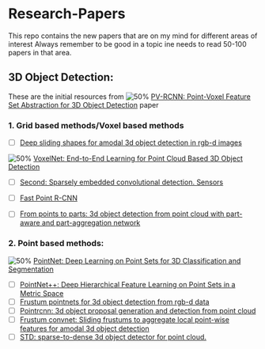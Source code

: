 # Research-Papers
This repo contains the new papers that are on my mind for different areas of interest
Always remember to be good in a topic ine needs to read 50-100 papers in that area. 

## 3D Object Detection:

These are the initial resources from ![50%](https://progress-bar.dev/10) [PV-RCNN: Point-Voxel Feature Set Abstraction for 3D Object Detection](https://arxiv.org/pdf/1912.13192.pdf) paper

### 1. Grid based methods/Voxel based methods
- [ ]  [Deep sliding shapes for amodal 3d object detection in rgb-d images](https://arxiv.org/abs/1511.02300#)

![50%](https://progress-bar.dev/10) [VoxelNet: End-to-End Learning for Point Cloud Based 3D Object Detection](https://arxiv.org/abs/1711.06396)
- [ ]  [Second: Sparsely embedded convolutional detection. Sensors](https://www.mdpi.com/1424-8220/18/10/3337)
- [ ]  [Fast Point R-CNN](https://arxiv.org/abs/1908.02990)
- [ ]  [From points to parts: 3d object detection from point cloud with part-aware and part-aggregation network](https://arxiv.org/abs/1908.02990)


<!-- - [ ]   -->
### 2. Point based methods:
![50%](https://progress-bar.dev/10) [PointNet: Deep Learning on Point Sets for 3D Classification and Segmentation](https://arxiv.org/abs/1612.00593)
- [ ] [PointNet++: Deep Hierarchical Feature Learning on Point Sets in a Metric Space](https://arxiv.org/abs/1706.02413)
- [ ] [Frustum pointnets for 3d object detection from rgb-d data](https://arxiv.org/abs/1711.08488)
- [ ] [Pointrcnn: 3d object proposal generation and detection from point cloud](https://arxiv.org/abs/1812.04244)
- [ ] [Frustum convnet: Sliding frustums to aggregate local point-wise features for amodal 3d object detection](https://arxiv.org/abs/1903.01864)
- [ ] [STD: sparse-to-dense 3d object detector for point cloud.](https://arxiv.org/abs/1907.10471)
